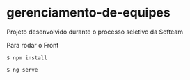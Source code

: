# gerenciamento-de-equipes
Projeto desenvolvido durante o processo seletivo da Softeam

Para rodar o Front
```
$ npm install

$ ng serve
```

